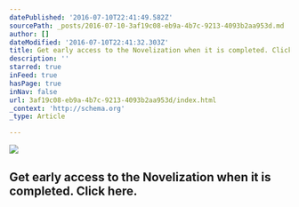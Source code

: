 ```yaml
---
datePublished: '2016-07-10T22:41:49.582Z'
sourcePath: _posts/2016-07-10-3af19c08-eb9a-4b7c-9213-4093b2aa953d.md
author: []
dateModified: '2016-07-10T22:41:32.303Z'
title: Get early access to the Novelization when it is completed. Click here.
description: ''
starred: true
inFeed: true
hasPage: true
inNav: false
url: 3af19c08-eb9a-4b7c-9213-4093b2aa953d/index.html
_context: 'http://schema.org'
_type: Article

---
```

![](https://imgflo.herokuapp.com/graph/vahj1ThiexotieMo/955d082a1267739581badc5ceefbe606/croprotate.jpg?cropheight=1360&cropwidth=1006&degrees=0&input=https%3A%2F%2Fthe-grid-user-content.s3-us-west-2.amazonaws.com%2F33213db1-47ca-4ef6-b915-94132c0bf5d1.jpg&x=0&y=0)

## Get early access to the Novelization when it is completed. Click here.